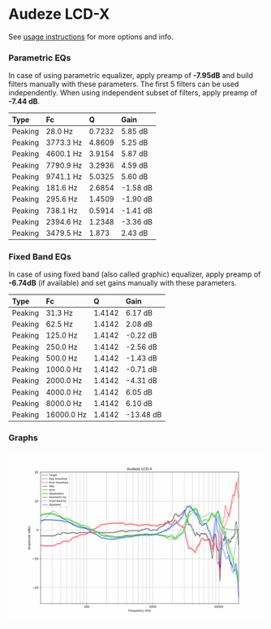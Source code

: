# Audeze LCD-X
See [usage instructions](https://github.com/jaakkopasanen/AutoEq#usage) for more options and info.

### Parametric EQs
In case of using parametric equalizer, apply preamp of **-7.95dB** and build filters manually
with these parameters. The first 5 filters can be used independently.
When using independent subset of filters, apply preamp of **-7.44 dB**.

| Type    | Fc        |      Q | Gain     |
|:--------|:----------|:-------|:---------|
| Peaking | 28.0 Hz   | 0.7232 | 5.85 dB  |
| Peaking | 3773.3 Hz | 4.8609 | 5.25 dB  |
| Peaking | 4600.1 Hz | 3.9154 | 5.87 dB  |
| Peaking | 7790.9 Hz | 3.2936 | 4.59 dB  |
| Peaking | 9741.1 Hz | 5.0325 | 5.60 dB  |
| Peaking | 181.6 Hz  | 2.6854 | -1.58 dB |
| Peaking | 295.6 Hz  | 1.4509 | -1.90 dB |
| Peaking | 738.1 Hz  | 0.5914 | -1.41 dB |
| Peaking | 2394.6 Hz | 1.2348 | -3.36 dB |
| Peaking | 3479.5 Hz | 1.873  | 2.43 dB  |

### Fixed Band EQs
In case of using fixed band (also called graphic) equalizer, apply preamp of **-6.74dB**
(if available) and set gains manually with these parameters.

| Type    | Fc         |      Q | Gain      |
|:--------|:-----------|:-------|:----------|
| Peaking | 31.3 Hz    | 1.4142 | 6.17 dB   |
| Peaking | 62.5 Hz    | 1.4142 | 2.08 dB   |
| Peaking | 125.0 Hz   | 1.4142 | -0.22 dB  |
| Peaking | 250.0 Hz   | 1.4142 | -2.56 dB  |
| Peaking | 500.0 Hz   | 1.4142 | -1.43 dB  |
| Peaking | 1000.0 Hz  | 1.4142 | -0.71 dB  |
| Peaking | 2000.0 Hz  | 1.4142 | -4.31 dB  |
| Peaking | 4000.0 Hz  | 1.4142 | 6.05 dB   |
| Peaking | 8000.0 Hz  | 1.4142 | 6.10 dB   |
| Peaking | 16000.0 Hz | 1.4142 | -13.48 dB |

### Graphs
![](./Audeze%20LCD-X.png)